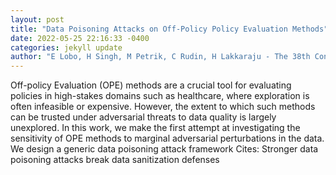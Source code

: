 ```yaml
--- 
layout: post 
title: "Data Poisoning Attacks on Off-Policy Policy Evaluation Methods" 
date: 2022-05-25 22:16:33 -0400 
categories: jekyll update 
author: "E Lobo, H Singh, M Petrik, C Rudin, H Lakkaraju - The 38th Conference on , 2022" 
--- 
```

Off-policy Evaluation (OPE) methods are a crucial tool for evaluating policies in high-stakes domains such as healthcare, where exploration is often infeasible or expensive. However, the extent to which such methods can be trusted under adversarial threats to data quality is largely unexplored. In this work, we make the first attempt at investigating the sensitivity of OPE methods to marginal adversarial perturbations in the data. We design a generic data poisoning attack framework Cites: Stronger data poisoning attacks break data sanitization defenses
